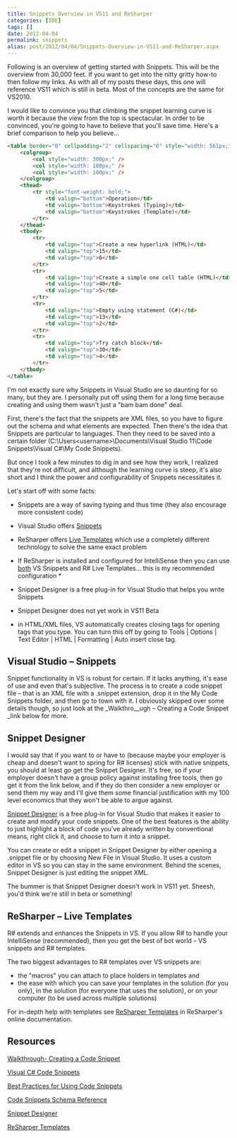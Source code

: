 ```yaml
---
title: Snippets Overview in VS11 and ReSharper
categories: [IDE]
tags: []
date: 2012-04-04
permalink: snippets
alias: post/2012/04/04/Snippets-Overview-in-VS11-and-ReSharper.aspx
---
```


Following is an overview of getting started with Snippets. This will be the overview from 30,000 feet. If you want to get into the nitty gritty how-to then follow my links. As with all of my posts these days, this one will reference VS11 which is still in beta. Most of the concepts are the same for VS2010.

I would like to convince you that climbing the snippet learning curve is worth it because the view from the top is spectacular. In order to be convinced, you&#39;re going to have to believe that you&#39;ll save time. Here&#39;s a brief comparison to help you believe...

``` html
<table border="0" cellpadding="2" cellspacing="0" style="width: 561px;">
	<colgroup>
		<col style="width: 300px;" />
		<col style="width: 100px;" />
		<col style="width: 100px;" />
	</colgroup>
	<thead>
		<tr style="font-weight: bold;">
			<td valign="bottom">Operation</td>
			<td valign="bottom">Keystrokes (Typing)</td>
			<td valign="bottom">Keystrokes (Template)</td>
		</tr>
	</thead>
	<tbody>
		<tr>
			<td valign="top">Create a new hyperlink (HTML)</td>
			<td valign="top">15</td>
			<td valign="top">6</td>
		</tr>
		<tr>
			<td valign="top">Create a simple one cell table (HTML)</td>
			<td valign="top">40</td>
			<td valign="top">5</td>
		</tr>
		<tr>
			<td valign="top">Empty using statement (C#)</td>
			<td valign="top">13</td>
			<td valign="top">2</td>
		</tr>
		<tr>
			<td valign="top">Try catch block</td>
			<td valign="top">30</td>
			<td valign="top">4</td>
		</tr>
	</tbody>
</table>
```

I&#39;m not exactly sure why Snippets in Visual Studio are so daunting for so many, but they are. I personally put off using them for a long time because creating and using them wasn&#39;t just a "bam bam done" deal.

First, there&#39;s the fact that the snippets are XML files, so you have to figure out the schema and what elements are expected. Then there&#39;s the idea that Snippets are particular to languages. Then they need to be saved into a certain folder (C:\Users\<username>\Documents\Visual Studio 11\Code Snippets\Visual C#\My Code Snippets).

But once I took a few minutes to dig in and see how they work, I realized that they&#39;re not difficult, and although the learning curve is steep, it&#39;s also short and I think the power and configurability of Snippets necessitates it.

Let&#39;s start off with some facts:

*   Snippets are a way of saving typing and thus time (they also encourage more consistent code)
*   Visual Studio offers <span style="text-decoration: underline;">Snippets</span>
*   ReSharper offers <span style="text-decoration: underline;">Live Templates</span> which use a completely different technology to solve the same exact problem
*   If ReSharper is installed and configured for IntelliSense then you can use <span style="text-decoration: underline;">both</span> VS Snippets and R# Live Templates... this is my recommended configuration *
*   Snippet Designer is a free plug-in for Visual Studio that helps you write Snippets
*   Snippet Designer does not yet work in VS11 Beta

* in HTML/XML files, VS automatically creates closing tags for opening tags that you type. You can turn this off by going to Tools | Options | Text Editor | HTML | Formatting | Auto insert close tag.

## Visual Studio &ndash; Snippets

Snippet functionality in VS is robust for certain. If it lacks anything, it&#39;s ease of use and even that&#39;s subjective. The process is to create a code snippet file &ndash; that is an XML file with a .snippet extension, drop it in the My Code Snippets folder, and then go to town with it. I obviously skipped over some details though, so just look at the _Walkthro__ugh &ndash; Creating a Code Snippet _link below for more.

## Snippet Designer

I would say that if you want to or have to (because maybe your employer is cheap and doesn&#39;t want to spring for R# licenses) stick with native snippets, you should at least go get the Snippet Designer. It&#39;s free, so if your employer doesn&#39;t have a group policy against installing free tools, then go get it from the link below, and if they do then consider a new employer or send them my way and I&#39;ll give them some financial justification with my 100 level economics that they won&#39;t be able to argue against.

[Snippet Designer](http://snippetdesigner.codeplex.com/) is a free plug-in for Visual Studio that makes it easier to create and modify your code snippets. One of the best features is the ability to just highlight a block of code you&#39;ve already written by conventional means, right click it, and choose to turn it into a snippet.

You can create or edit a snippet in Snippet Designer by either opening a .snippet file or by choosing New File in Visual Studio. It uses a custom editor in VS so you can stay in the same environment. Behind the scenes, Snippet Designer is just editing the snippet XML.

The bummer is that Snippet Designer doesn&#39;t work in VS11 yet. Sheesh, you&#39;d think we&#39;re still in beta or something!

## ReSharper &ndash; Live Templates

R# extends and enhances the Snippets in VS. If you allow R# to handle your IntelliSense (recommended), then you get the best of bot world &ndash; VS snippets and R# templates.

The two biggest advantages to R# templates over VS snippets are:

*   the "macros" you can attach to place holders in templates and
*   the ease with which you can save your templates in the solution (for you only), in the solution (for everyone that uses the solution), or on your computer (to be used across multiple solutions)

For in-depth help with templates see [ReSharper Templates](http://www.jetbrains.com/resharper/webhelp/Templates__Index.html) in ReSharper&#39;s online documentation.

##  

## Resources

[Walkthrough- Creating a Code Snippet](http://msdn.microsoft.com/en-us/library/ms165394(v=vs.110).aspx "Walkthrough- Creating a Code Snippet")

[Visual C# Code Snippets](http://msdn.microsoft.com/en-us/library/z41h7fat(v=vs.110).aspx)

[Best Practices for Using Code Snippets](http://msdn.microsoft.com/en-us/library/dh6380ay(v=vs.110).aspx)

[Code Snippets Schema Reference](http://msdn.microsoft.com/en-us/library/ms171418(v=vs.110).aspx)

[Snippet Designer](http://snippetdesigner.codeplex.com/)

[ReSharper Templates](http://www.jetbrains.com/resharper/webhelp/Templates__Index.html)